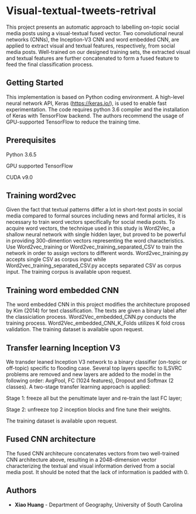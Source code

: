 # Visual-textual-tweets-retrival
This project presents an automatic approach to labelling on-topic social media posts using a visual-textual fused vector. Two convolutional neural networks (CNNs), the Inception-V3 CNN and word embedded CNN, are applied to extract visual and textual features, respectively, from social media posts. Well-trained on our designed training sets, the extracted visual and textual features are further concatenated to form a fused feature to feed the final classification process.

## Getting Started

This implementation is based on Python coding environment. A high-level neural network API, Keras (https://keras.io/), is used to enable fast experimentation. The code requires python 3.6 compiler and the installation of Keras with TensorFlow backend. The authors recommend the usage of GPU-supported TensorFlow to reduce the training time. 

## Prerequisites

Python 3.6.5

GPU supported TensorFlow

CUDA v9.0

## Training word2vec
Given the fact that textual patterns differ a lot in short-text posts in social media compared to formal sources including news and formal articles, it is necessary to train word vectors specifically for social media posts. To acquire word vectors, the technique used in this study is Word2Vec, a shallow neural network with single hidden layer, but proved to be powerful in providing 300-dimention vectors representing the word characteristics. Use Word2vec_training or Word2vec_training_separated_CSV to train the network in order to assign vectors to different words. Word2vec_training.py accepts single CSV as corpus input while Word2vec_training_separated_CSV.py accepts separated CSV as corpus input. The training corpus is available upon request.

## Training word embedded CNN
The word embedded CNN in this project modifies the architecture proposed by Kim (2014) for text classification. The texts are given a binary label after the classiciation process. Word2Vec_embedded_CNN.py conducts the training process.  Word2Vec_embedded_CNN_K_Folds utilizes K fold cross validation. The training dataset is available upon request. 

## Transfer learning Inception V3
We transder leaned Inception V3 network to a binary classifier (on-topic or off-topic) specific to flooding case. Several top layers specific to ILSVRC problems are removed and new layers are added to the model in the following order: AvgPool, FC (1024 features), Dropout and Softmax (2 classes). A two-stage transfer learning approach is applied:

Stage 1: freeze all but the penultimate layer and re-train the last FC layer;

Stage 2: unfreeze top 2 inception blocks and fine tune their weights.

The training dataset is available upon request.

## Fused CNN architecture
The fused CNN architecure concatenates vectors from two well-trained CNN architecture above, resulting in a 2048-dimension vector characterizing the textual and visual information derived from a social media post. It should be noted that the lack of information is padded with 0.

## Authors

* **Xiao Huang** - Department of Geography, University of South Carolina

